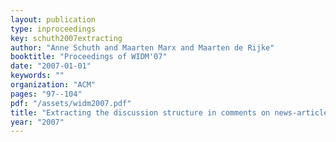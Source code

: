```yaml
---
layout: publication
type: inproceedings
key: schuth2007extracting
author: "Anne Schuth and Maarten Marx and Maarten de Rijke"
booktitle: "Proceedings of WIDM'07"
date: "2007-01-01"
keywords: ""
organization: "ACM"
pages: "97--104"
pdf: "/assets/widm2007.pdf"
title: "Extracting the discussion structure in comments on news-articles"
year: "2007"
---
```

